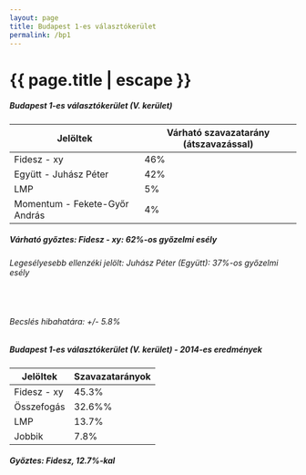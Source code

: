 ```yaml
---
layout: page
title: Budapest 1-es választókerület
permalink: /bp1
---
```


<h1 class="page-title">{{ page.title | escape }}</h1>

<div class="section">
    <div class="row">
          <div class="col s12">
		  <h5>Budapest 1-es választókerület (V. kerület)</h5>
            <table class="responsive-table">
              <thead>
                <tr>
                    <th>Jelöltek</th>
                    <th>Várható szavazatarány (átszavazással)</th>
                </tr>
              </thead>
              <tbody>
             <tr>
                  <td>Fidesz - xy</td>
				  <td>46%</td>
			</tr>
			<tr>
                  <td>Együtt - Juhász Péter</td>
				  <td>42%</td>
			</tr>
			<tr>
                  <td>LMP</td>
				  <td>5%</td>
			</tr>
			<tr>
				  <td>Momentum - Fekete-Győr András</td>
				  <td>4%</td>
			</tr>                
              </tbody>
            </table>
			<h5>Várható győztes: Fidesz - xy: 62%-os győzelmi esély</h5>
			<h6>Legesélyesebb ellenzéki jelölt: Juhász Péter (Együtt): 37%-os győzelmi esély</h6>
			<br/>
			<h6>Becslés hibahatára: +/- 5.8%</h6>
          </div>
    </div>
</div>

<div class="section">
    <div class="row">
          <div class="col s12">
		  <h5>Budapest 1-es választókerület (V. kerület) - 2014-es eredmények</h5>
            <table class="responsive-table">
              <thead>
                <tr>
                    <th>Jelöltek</th>
                    <th>Szavazatarányok</th>
                </tr>
              </thead>
              <tbody>
             <tr>
                  <td>Fidesz - xy</td>
				  <td>45.3%</td>
			</tr>
			<tr>
                  <td>Összefogás</td>
				  <td>32.6%%</td>
			</tr>
			<tr>
                  <td>LMP</td>
				  <td>13.7%</td>
			</tr>
			<tr>
				  <td>Jobbik</td>
				  <td>7.8%</td>
			</tr>                
              </tbody>
            </table>
			<h5>Győztes: Fidesz, 12.7%-kal</h5>
          </div>
    </div>
</div>
